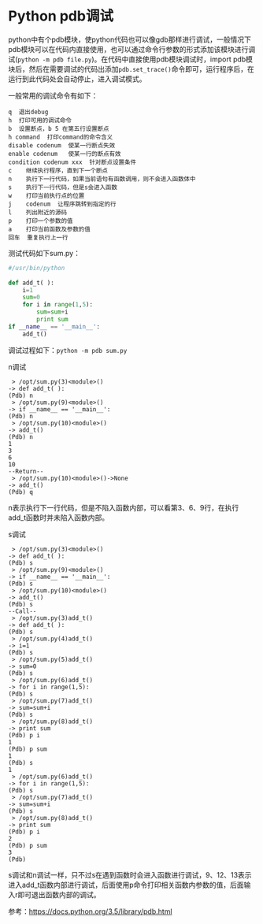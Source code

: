 ﻿# Python pdb调试

python中有个pdb模块，使python代码也可以像gdb那样进行调试，一般情况下pdb模块可以在代码内直接使用，也可以通过命令行参数的形式添加该模块进行调试(`python -m pdb file.py`)。在代码中直接使用pdb模块调试时，import pdb模块后，然后在需要调试的代码出添加`pdb.set_trace()`命令即可，运行程序后，在运行到此代码处会自动停止，进入调试模式。

一般常用的调试命令有如下：
```
q  退出debug
h  打印可用的调试命令
b  设置断点，b 5 在第五行设置断点
h command  打印command的命令含义
disable codenum  使某一行断点失效
enable codenum   使某一行的断点有效
condition codenum xxx  针对断点设置条件
c    继续执行程序，直到下一个断点
n    执行下一行代码，如果当前语句有函数调用，则不会进入函数体中
s    执行下一行代码，但是s会进入函数
w    打印当前执行点的位置
j    codenum  让程序跳转到指定的行
l    列出附近的源码
p    打印一个参数的值
a    打印当前函数及参数的值
回车  重复执行上一行
```
测试代码如下sum.py：
```python
#/usr/bin/python
 
def add_t( ):
    i=1
    sum=0
    for i in range(1,5):
        sum=sum+i
        print sum
if __name__ == '__main__':
    add_t()
```
调试过程如下：`python -m pdb sum.py`

n调试
```
 > /opt/sum.py(3)<module>()
-> def add_t( ):
(Pdb) n
 > /opt/sum.py(9)<module>()
-> if __name__ == '__main__':
(Pdb) n
 > /opt/sum.py(10)<module>()
-> add_t()
(Pdb) n
1
3
6
10
--Return--
 > /opt/sum.py(10)<module>()->None
-> add_t()
(Pdb) q
```

n表示执行下一行代码，但是不陷入函数内部，可以看第3、6、9行，在执行add_t函数时并未陷入函数内部。

s调试
```
 > /opt/sum.py(3)<module>()
-> def add_t( ):
(Pdb) s
 > /opt/sum.py(9)<module>()
-> if __name__ == '__main__':
(Pdb) s
 > /opt/sum.py(10)<module>()
-> add_t()
(Pdb) s
--Call--
 > /opt/sum.py(3)add_t()
-> def add_t( ):
(Pdb) s
 > /opt/sum.py(4)add_t()
-> i=1
(Pdb) s
 > /opt/sum.py(5)add_t()
-> sum=0
(Pdb) s
 > /opt/sum.py(6)add_t()
-> for i in range(1,5):
(Pdb) s
 > /opt/sum.py(7)add_t()
-> sum=sum+i
(Pdb) s
 > /opt/sum.py(8)add_t()
-> print sum
(Pdb) p i
1
(Pdb) p sum
1
(Pdb) s
1
 > /opt/sum.py(6)add_t()
-> for i in range(1,5):
(Pdb) s
 > /opt/sum.py(7)add_t()
-> sum=sum+i
(Pdb) s
 > /opt/sum.py(8)add_t()
-> print sum
(Pdb) p i
2
(Pdb) p sum
3
(Pdb)
```

s调试和n调试一样，只不过s在遇到函数时会进入函数进行调试，9、12、13表示进入add_t函数内部进行调试，后面使用p命令打印相关函数内参数的值，后面输入r即可退出函数内部的调试。

参考：https://docs.python.org/3.5/library/pdb.html



